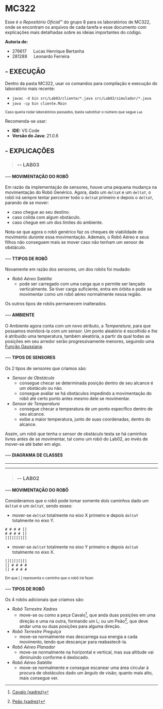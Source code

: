 # **MC322**

Esse é o *Repositório Oficial*™ do grupo 8 para os laboratórios de MC322, onde se encontram os arquivos de cada tarefa e esse documento com explicações mais detalhadas sobre as ideias importantes do código.<br/>

**Autoria de:**
- 276617 &emsp; Lucas Henrique Bertanha     
- 281289 &emsp; Leonardo Ferreira

## **- EXECUÇÃO**
Dentro da pasta MC322, usar os comandos para compilação e execução do laboratório mais recente:<br/>
- `javac -d bin src/Lab03/cliente/*.java src/Lab03/simulador/*.java`
- `java -cp bin cliente.Main`

<sup>Caso queira rodar laboratórios passados, basta substituir o número que segue `Lab`</sup>

Recomenda-se usar:
- **IDE:** VS Code
- **Versão do Java:** 21.0.6

## **- EXPLICAÇÕES**
> ### **-- LAB03**
#### --- MOVIMENTAÇÃO DO ROBÔ<br/>
Em razão da implementação de sensores, houve uma pequena mudança na movimentação do Robô Genérico. Agora, dado um `deltaX` e um `deltaY`, o robô irá sempre tentar percorrer todo o `deltaX` primeiro e depois o `deltaY`, parando de se mover:
- caso chegue ao seu destino.
- caso colida com algum obstáculo.
- caso chegue em um dos limites do ambiente.

Nota-se que agora o robô genérico faz os cheques de viabilidade de movimento *durante* essa movimentação. Ademais, o Robô Aéreo e seus filhos não conseguem mais se mover caso não tenham um sensor de obstáculo.

#### --- TTIPOS DE ROBÔ<br/>
Novamente em razão dos sensores, um dos robôs foi mudado:
- *Robô Aéreo Satélite*
    - pode ser carregado com uma carga que o permite ser lançado verticalmente. Se tiver carga suficiente, entra em órbita e pode se movimentar como um robô aéreo normalmente nessa região.

Os outros tipos de robôs permanecem inalterados.

#### --- AMBIENTE<br/>
O Ambiente agora conta com um novo atributo, a *Temperatura*, para que possamos monitorá-la com um sensor. Um ponto aleatório é escolhido e lhe é atribuído uma temperatura, também aleatória, a partir da qual todas as posições em seu arredor serão progressivamente menores, seguindo uma [Função Gaussiana](https://en.wikipedia.org/wiki/Gaussian_function#Two-dimensional_Gaussian_function).

#### --- TIPOS DE SENSORES<br/>
Os 2 tipos de sensores que criamos são:
- *Sensor de Obstáculo*
    - consegue checar se determinada posição dentro de seu alcance é um obstáculo ou não.
    - consegue avaliar se há obstáculos impedindo a movimentação do robô até certo ponto antes mesmo dele se movimentar.
- *Sensor de Temperatura*
    - consegue checar a temperatura de um ponto específico dentro de seu alcance.
    - exibe a maior temperatura, junto de suas coordenadas, dentro do alcance.

 Assim, um robô que tenha o sensor de obstáculo testa se há caminhos livres antes de se movimentar, tal como um robô do Lab02, ao invés de mover-se até bater em algo.

 #### --- DIAGRAMA DE CLASSES<br/>
 
---
---
> ### **-- LAB02**
#### --- MOVIMENTAÇÃO DO ROBÔ<br/>
Consideramos que o robô pode tomar somente dois caminhos dado um `deltaX` e um `deltaY`, sendo esses:
- mover-se `deltaX` totalmente no eixo X primeiro e depois `deltaY` totalmente no eixo Y.
```
# # # # []
# # # # []
[][][][][]
```
- mover-se `deltaY` totalmente no eixo Y primeiro e depois `deltaX` totalmente no eixo X.
```
[][][][][]
[] # # # #
[] # # # #
```
<sup>Em que [ ] representa o caminho que o robô irá fazer.</sup>

#### --- TIPOS DE ROBÔ<br/>
Os 4 robôs adicionais que criamos são:
- *Robô Terrestre Xadrex*
    - move-se ou como a peça Cavalo[^1], que anda duas posições em uma direção e uma na outra, formando um L; ou um Peão[^2], que deve andar uma ou duas posições para alguma direção.
- *Robô Terrestre Preguiça*
    - move-se normalmente mas descarrega sua energia a cada movimento, tendo que descançar para reabastecê-la.
- *Robô Aéreo Planador*
    - move-se normalmente na horizontal e vertical, mas sua altitude vai diminuindo conforme é deslocado.
- *Robô Aéreo Satélite*
    - move-se normalmente e consegue escanear uma área circular à procura de obstáculos dado um ângulo de visão; quanto mais alto, mais consegue ver.

[^1]: [Cavalo (xadrez)](<https://pt.wikipedia.org/wiki/Cavalo_(xadrez)>)
[^2]: [Peão (xadrez)](<https://pt.wikipedia.org/wiki/Pe%C3%A3o_(xadrez)>)
